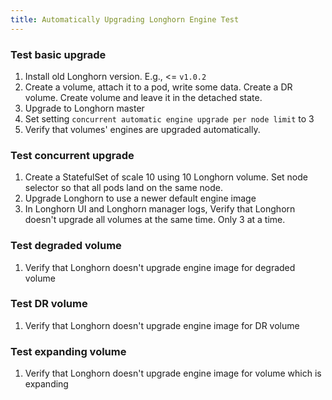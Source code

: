 ```yaml
---
title: Automatically Upgrading Longhorn Engine Test
---
```


### Test basic upgrade
1. Install old Longhorn version. E.g., <= `v1.0.2`
1. Create a volume, attach it to a pod, write some data. Create a DR volume. Create volume and leave it in the detached state.
1. Upgrade to  Longhorn master
1. Set setting `concurrent automatic engine upgrade per node limit` to 3
1. Verify that volumes' engines are upgraded automatically.

### Test concurrent upgrade
1. Create a StatefulSet of scale 10 using 10 Longhorn volume. Set node selector so that all pods land on the same node.
2. Upgrade Longhorn to use a newer default engine image
3. In Longhorn UI and Longhorn manager logs, Verify that Longhorn doesn't upgrade all volumes at the same time. Only 3 at a time.

### Test degraded volume
1. Verify that Longhorn doesn't upgrade engine image for degraded volume

### Test DR volume
1. Verify that Longhorn doesn't upgrade engine image for DR volume 

### Test expanding volume
1. Verify that Longhorn doesn't upgrade engine image for volume which is expanding
